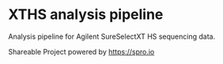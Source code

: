 # XTHS analysis pipeline

Analysis pipeline for Agilent SureSelectXT HS sequencing data.

Shareable Project powered by <https://spro.io>
